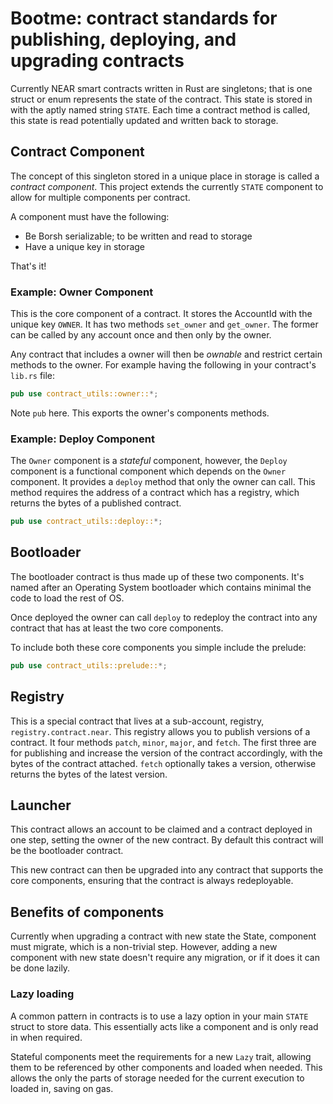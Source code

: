 # Bootme: contract standards for publishing, deploying, and upgrading contracts

Currently NEAR smart contracts written in Rust are singletons; that is one struct or enum represents the state of the contract. This state is stored in with the aptly named string `STATE`. Each time a contract method is called, this state is read potentially updated and written back to storage.

## Contract Component

The concept of this singleton stored in a unique place in storage is called a _contract component_. This project extends the currently `STATE` component to allow for multiple components per contract.

A component must have the following:

- Be Borsh serializable; to be written and read to storage
- Have a unique key in storage

That's it!

### Example: Owner Component

This is the core component of a contract. It stores the AccountId with the unique key `OWNER`. It has two methods `set_owner` and `get_owner`.  The former can be called by any account once and then only by the owner.

Any contract that includes a owner will then be _ownable_ and restrict certain methods to the owner. For example having the following in your contract's `lib.rs` file:

```rust
pub use contract_utils::owner::*;
```

Note `pub` here.  This exports the owner's components methods.

### Example: Deploy Component

The `Owner` component is a _stateful_ component, however, the `Deploy` component is a functional component which depends on the `Owner` component. It provides a `deploy` method that only the owner can call. This method requires the address of a contract which has a registry, which returns the bytes of a published contract.

```rust
pub use contract_utils::deploy::*;
```

## Bootloader

The bootloader contract is thus made up of these two components. It's named after an Operating System bootloader which contains minimal the code to load the rest of OS.

Once deployed the owner can call `deploy` to redeploy the contract into any contract that has at least the two core components.

To include both these core components you simple include the prelude:

```rust
pub use contract_utils::prelude::*;
```

## Registry

This is a special contract that lives at a sub-account, registry, `registry.contract.near`. This registry allows you to publish versions of a contract. It four methods `patch`, `minor`, `major`, and `fetch`.  The first three are for publishing and increase the version of the contract accordingly, with the bytes of the contract attached. `fetch` optionally takes a version, otherwise returns the bytes of the latest version.

## Launcher

This contract allows an account to be claimed and a contract deployed in one step, setting the owner of the new contract. By default this contract will be the bootloader contract.

This new contract can then be upgraded into any contract that supports the core components, ensuring that the contract is always redeployable.

## Benefits of components

Currently when upgrading a contract with new state the State, component must migrate, which is a non-trivial step. However, adding a new component with new state doesn't require any migration, or if it does it can be done lazily.

### Lazy loading

A common pattern in contracts is to use a lazy option in your main `STATE` struct to store data. This essentially acts like a component and is only read in when required. 

Stateful components meet the requirements for a new `Lazy` trait, allowing them to be referenced by other components and loaded when needed. This allows the only the parts of storage needed for the current execution to loaded in, saving on gas.
